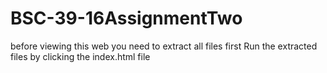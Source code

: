 # BSC-39-16AssignmentTwo
before viewing this web you need to extract all files first
Run the extracted files by clicking the index.html file
